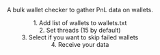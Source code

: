 <p align="center">
	A bulk wallet checker to gather PnL data on wallets.</br>
</p>
<p align="center">
1. Add list of wallets to wallets.txt <br>
2. Set threads (15 by default)<br>
3. Select if you want to skip failed wallets<br>
4. Receive your data<br>
</p>

